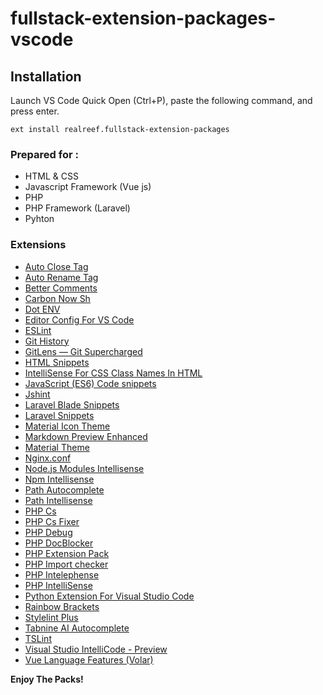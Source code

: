 # fullstack-extension-packages-vscode

## Installation
Launch VS Code Quick Open (Ctrl+P), paste the following command, and press enter.
```
ext install realreef.fullstack-extension-packages
```

### Prepared for :
* HTML & CSS
* Javascript Framework (Vue js)
* PHP
* PHP Framework (Laravel)
* Pyhton

### Extensions
* [Auto Close Tag](https://marketplace.visualstudio.com/items?itemName=formulahendry.auto-close-tag)
* [Auto Rename Tag](https://marketplace.visualstudio.com/items?itemName=formulahendry.auto-rename-tag)
* [Better Comments](https://marketplace.visualstudio.com/items?itemName=aaron-bond.better-comments)
* [Carbon Now Sh](https://marketplace.visualstudio.com/items?itemName=ericadamski.carbon-now-sh)
* [Dot ENV](https://marketplace.visualstudio.com/items?itemName=mikestead.dotenv)
* [Editor Config For VS Code](https://marketplace.visualstudio.com/items?itemName=EditorConfig.EditorConfig)
* [ESLint](https://marketplace.visualstudio.com/items?itemName=dbaeumer.vscode-eslint)
* [Git History](https://marketplace.visualstudio.com/items?itemName=donjayamanne.githistory)
* [GitLens — Git Supercharged](https://marketplace.visualstudio.com/items?itemName=eamodio.gitlens)
* [HTML Snippets](https://marketplace.visualstudio.com/items?itemName=abusaidm.html-snippets)
* [IntelliSense For CSS Class Names In HTML](https://marketplace.visualstudio.com/items?itemName=Zignd.html-css-class-completion)
* [JavaScript (ES6) Code snippets](https://marketplace.visualstudio.com/items?itemName=xabikos.JavaScriptSnippets)
* [Jshint](https://marketplace.visualstudio.com/items?itemName=dbaeumer.jshint)
* [Laravel Blade Snippets](https://marketplace.visualstudio.com/items?itemName=onecentlin.laravel-blade)
* [Laravel Snippets](https://marketplace.visualstudio.com/items?itemName=onecentlin.laravel5-snippets)
* [Material Icon Theme](https://marketplace.visualstudio.com/items?itemName=PKief.material-icon-theme)
* [Markdown Preview Enhanced](https://marketplace.visualstudio.com/items?itemName=shd101wyy.markdown-preview-enhanced)
* [Material Theme](https://marketplace.visualstudio.com/items?itemName=Equinusocio.vsc-material-theme)
* [Nginx.conf](https://marketplace.visualstudio.com/items?itemName=shanoor.vscode-nginx)
* [Node.js Modules Intellisense](https://marketplace.visualstudio.com/items?itemName=leizongmin.node-module-intellisense)
* [Npm Intellisense](https://marketplace.visualstudio.com/items?itemName=christian-kohler.npm-intellisense)
* [Path Autocomplete](https://marketplace.visualstudio.com/items?itemName=ionutvmi.path-autocomplete)
* [Path Intellisense](https://marketplace.visualstudio.com/items?itemName=christian-kohler.path-intellisense)
* [PHP Cs](https://marketplace.visualstudio.com/items?itemName=ikappas.phpcs)
* [PHP Cs Fixer](https://marketplace.visualstudio.com/items?itemName=junstyle.php-cs-fixer)
* [PHP Debug](https://marketplace.visualstudio.com/items?itemName=xdebug.php-debug)
* [PHP DocBlocker](https://marketplace.visualstudio.com/items?itemName=neilbrayfield.php-docblocker)
* [PHP Extension Pack](https://marketplace.visualstudio.com/items?itemName=xdebug.php-pack)
* [PHP Import checker](https://marketplace.visualstudio.com/items?itemName=marabesi.php-import-checker)
* [PHP Intelephense](https://marketplace.visualstudio.com/items?itemName=bmewburn.vscode-intelephense-client)
* [PHP IntelliSense](https://marketplace.visualstudio.com/items?itemName=zobo.php-intellisense)
* [Python Extension For Visual Studio Code](https://marketplace.visualstudio.com/items?itemName=ms-python.python)
* [Rainbow Brackets](https://marketplace.visualstudio.com/items?itemName=2gua.rainbow-brackets)
* [Stylelint Plus](https://marketplace.visualstudio.com/items?itemName=hex-ci.stylelint-plus)
* [Tabnine AI Autocomplete](https://marketplace.visualstudio.com/items?itemName=TabNine.tabnine-vscode)
* [TSLint](https://marketplace.visualstudio.com/items?itemName=ms-vscode.vscode-typescript-tslint-plugin)
* [Visual Studio IntelliCode - Preview](https://marketplace.visualstudio.com/items?itemName=VisualStudioExptTeam.vscodeintellicode)
* [Vue Language Features (Volar)](https://marketplace.visualstudio.com/items?itemName=Vue.volar)


**Enjoy The Packs!**